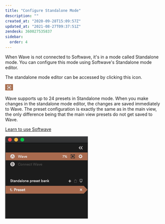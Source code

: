 ```yaml
---
title: "Configure Standalone Mode"
description: ""
created_at: "2020-09-28T15:09:57Z"
updated_at: "2021-08-27T09:37:51Z"
zendesk: 360027535837
sidebar:
  order: 4
---
```


When Wave is not connected to Softwave, it's in a mode called Standalone mode. You can configure this mode using Softwave's Standalone mode editor.

The standalone mode editor can be accessed by clicking this icon.

![](../../../../assets/images/article_360013715717_image_0.png)

Wave supports up to 24 presets in Standalone mode. When you make changes in the standalone mode editor, the changes are saved immediately to Wave. The preset configuration is exactly the same as in the main view, the only difference being that the main view presets do not get saved to Wave.

[ Learn to use Softwave](/wave-for-music/softwave-basics/about/)

![](../../../../assets/images/article_360013715717_image_1.png)
